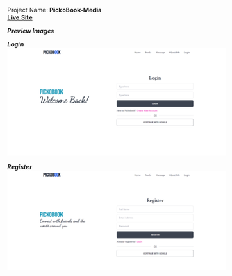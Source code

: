 Project Name: **PickoBook-Media**  <br>
**[Live Site](https://pickobook-media.web.app/)**

***Preview Images*** <br>

***Login***
![](readmeImg/login.png)

***Register***
![](readmeImg/register.png)
